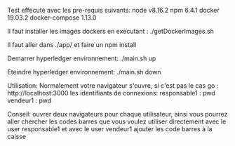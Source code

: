 Test effecuté avec les pre-requis suivants:
node v8.16.2
npm 6.4.1
docker 19.03.2
docker-compose  1.13.0

Il faut installer les images dockers en executant :
./getDockerImages.sh

Il faut aller dans ./app/ et faire un npm install

Demarrer hyperledger environnement:
./main.sh up

Eteindre hyperledger environnement:
./main.sh down

Utilisation:
Normalement votre navigateur s'ouvre, si c'est pas le cas go : http://localhost:3000
les identifiants de connexions: 
responsable1 : pwd
vendeur1 : pwd

Conseil:
ouvrer deux navigateurs pour chaque utilisateur, ainsi vous pourrez aller chercher les codes barres que vous voulez utiliser directement avec le user responsable1
et avec le user vendeur1 ajouter les code barres à la caisse



